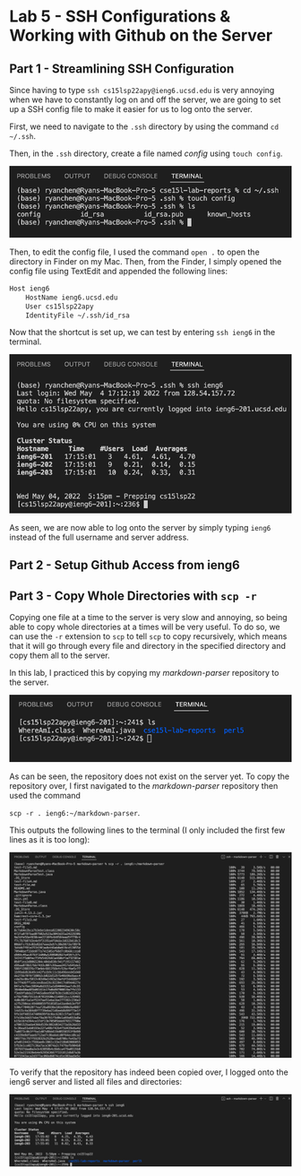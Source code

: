 # Lab 5 - SSH Configurations & Working with Github on the Server
## Part 1 - Streamlining SSH Configuration
Since having to type `ssh cs15lsp22apy@ieng6.ucsd.edu` is very annoying when we have to constantly log on and off the server, we are going to set up a SSH config file to make it easier for us to log onto the server.

First, we need to navigate to the `.ssh` directory by using the command `cd ~/.ssh`.

Then, in the `.ssh` directory, create a file named *config* using `touch config`.

![](/LabRep3Pics/CreateConfig.png)

Then, to edit the config file, I used the command `open .` to open the directory in Finder on my Mac. Then, from the Finder, I simply opened the config file using TextEdit and appended the following lines:

```
Host ieng6
	HostName ieng6.ucsd.edu
	User cs15lsp22apy
	IdentityFile ~/.ssh/id_rsa
```

Now that the shortcut is set up, we can test by entering `ssh ieng6` in the terminal.

![](/LabRep3Pics/StreamlineSSH.png)

As seen, we are now able to log onto the server by simply typing `ieng6` instead of the full username and server address.

## Part 2 - Setup Github Access from ieng6


## Part 3 - Copy Whole Directories with `scp -r`
Copying one file at a time to the server is very slow and annoying, so being able to copy whole directories at a times will be very useful. To do so, we can use the `-r` extension to `scp` to tell `scp` to copy recursively, which means that it will go through every file and directory in the specified directory and copy them all to the server.

In this lab, I practiced this by copying my *markdown-parser* repository to the server.

![](/LabRep3Pics/ServerContentBefore.png)

As can be seen, the repository does not exist on the server yet. To copy the repository over, I first navigated to the *markdown-parser* repository then used the command

`scp -r . ieng6:~/markdown-parser`.

This outputs the following lines to the terminal (I only included the first few lines as it is too long):

![](/LabRep3Pics/SCPOutput.png)

To verify that the repository has indeed been copied over, I logged onto the ieng6 server and listed all files and directories:

![](/LabRep3Pics/ServerContentAfter.png)